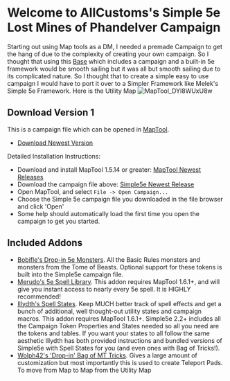 # **Welcome to AllCustoms's Simple 5e Lost Mines of Phandelver Campaign** 
Starting out using Map tools as a DM, I needed a premade Campaign to get the hang of due to the complexity of creating your own campaign. So I thought that using this [Base](https://forums.rptools.net/viewtopic.php?f=85&amp;t=25362) which includes a campaign and a built-in 5e framework would be smooth sailing but it was all but smooth sailing due to its complicated nature. So I thought that to create a simple easy to use campaign I would have to port it over to a Simpler Framework like Melek's Simple 5e Framework. 
Here is the Utility Map
![MapTool_DYl8WUxU8w](https://user-images.githubusercontent.com/50879215/126909322-ed2db78f-5ceb-46a0-accb-fc173aa88318.png)

## **Download Version 1** 
This is a campaign file which can be opened in [MapTool](https://github.com/RPTools/maptool/releases/latest).
- [Download Newest Version](https://github.com/melek/Simple5e/releases/latest)

Detailed Installation Instructions: 
- Download and install MapTool 1.5.14 or greater: [MapTool Newest Releases](https://github.com/RPTools/maptool/releases/latest)
- Download the campaign file above: [Simple5e Newest Release](https://github.com/melek/Simple5e/releases/latest)
- Open MapTool, and select `File -> Open Campaign...`
- Choose the Simple 5e campaign file you downloaded in the file browser and click 'Open'
- Some help should automatically load the first time you open the campaign to get you started.

## Included Addons
- [Bobifle's Drop-in 5e Monsters](https://github.com/bobifle/tokens). All the Basic Rules monsters and monsters from the Tome of Beasts. Optional support for these tokens is built into the Simple5e campaign file.
- [Merudo's 5e Spell Library](https://github.com/Merudo/spell-library/releases/latest). This addon requires MapTool 1.6.1+, and will give you instant access to nearly every 5e spell. It is HIGHLY recommended!
- [Illydth's Spell States](https://github.com/Illydth/issSpellStates). Keep MUCH better track of spell effects and get a bunch of additional, well thought-out utility states and campaign macros. This addon requires MapTool 1.6.1+. Simple5e 2.2+ includes all the Campaign Token Properties and States needed so all you need are the tokens and tables. If you want your states to all follow the same aesthetic Illydth has both provided instructions and bundled versions of Simple5e with Spell States for you (and even ones with Bag of Tricks!).
- [Wolph42's 'Drop-in' Bag of MT Tricks](https://forums.rptools.net/viewtopic.php?p=274499). Gives a large amount of customization but most importantly this is used to create Teleport Pads. To move from Map to Map from the Utility Map






